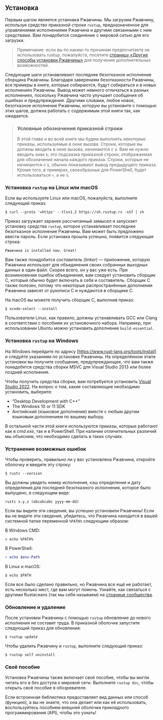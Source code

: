 ## Установка

Первым шагом является установка Ржавчины. Мы загрузим Ржавчину, используя средство приказной строки `rustup`, предназначенное для управлениями исполнениями Ржавчина и другими связанными с ним средствами. Вам понадобится соединение с мировой сетью для его загрузки.

> Примечание: если вы по каким-то причинам предпочитаете не использовать rustup, пожалуйста, посетите [страницу «Другие способы установки Ржавчины»] для получения дополнительных возможностей.

Следующие шаги устанавливают последнее безотказное исполнение сборщика Ржавчины. Благодаря заверениям безотказности Ржавчины, все примеры в книге, которые собираются, будут собираться и в новых исполнениях Ржавчины. Вывод может немного отличаться в разных исполнениях, поскольку Ржавчина часто улучшает сообщения об ошибках и предупреждения. Другими словами, любое новое, безотказное исполнение Ржавчины, которую вы установите с помощью этих шагов, должна работать с содержимым этой книги так, как ожидается.

> ### Условные обозначения приказной строки
>
> В этой главе и во всей книге мы будем выполнять некоторые приказы, используемые в окне вызова. Строки, которые вы должны вводить в окне вызова, начинаются с `$`. Вам не нужно вводить знак `$`; это подсказка приказной строки, отображаемая для обозначения начала каждого приказа. Строки, которые не начинаются с `$`, обычно показывают вывод предыдущего приказа. Кроме того, в примерах, своеобразных для PowerShell, будет использоваться `>`, а не `$`.

### Установка `rustup` на Linux или macOS

Если вы используете Linux или macOS, пожалуйста, выполните следующий приказ:

```console
$ curl --proto '=https' --tlsv1.2 https://sh.rustup.rs -sSf | sh
```

Приказ загружает заранее рассчитанный замысел и запускает установку средства `rustup`, которое устанавливает последнее безотказное исполнение Ржавчины. Вам может быть предложено ввести пароль. Если установка прошла успешно, появится следующая строка:

```text
Ржавчина is installed now. Great!
```

Вам также понадобится *составитель (linker)* — приложение, которую Ржавчина использует для объединения своих собранных выходных данных в один файл. Скорее всего, он у вас уже есть. При возникновении ошибок объединения, вам следует установить сборщик C, который обычно будет включать в себя и составитель. Сборщик C также полезен, потому что некоторые распространённые дополнения Ржавчина зависят от рукописи C и нуждаются в сборщике C.

На macOS вы можете получить сборщик C, выполнив приказ:

```console
$ xcode-select --install
```

Пользователи Linux, как правило, должны устанавливать GCC или Clang в соответствии с пособием их установочного набора. Например, при использовании Ubuntu можно установить дополнение `build-essential`.

### Установка `rustup` на Windows

На Windows перейдите по адресу [https://www.rust-lang.org/tools/install] и следуйте указаниям по установке Ржавчины. На определённом этапе установки вы получите сообщение, предупреждающее, что вам также понадобятся средства сборки MSVC для Visual Studio 2013 или более поздней исполнения.

Чтобы получить средства сборки, вам потребуется установить [Visual Studio 2022]. На вопрос о том, какие составляющие необходимо установить, выберите:

- “Desktop Development with C++”
- The Windows 10 or 11 SDK
- Английский (языковое дополнение) вместе с любым другим языковым дополнением по вашему выбору.

В остальной части этой книги используются приказы, которые работают как в *cmd.exe*, так и в PowerShell. При наличии отличительных различий мы объясним, что необходимо сделать в таких случаях.

### Устранение возможных ошибок

Чтобы проверить, правильно ли у вас установлена Ржавчина, откройте оболочку и введите эту строку:

```console
$ rustc --version
```

Вы должны увидеть номер исполнения, хэш определения и дату определения для последней безотказного исполнения, которое было выпущено, в следующем виде:

```text
rustc x.y.z (abcabcabc yyyy-mm-dd)
```

Если вы видите эти сведения, вы успешно установили Ржавчины! Если вы не видите эти сведения, убедитесь, что Ржавчина находится в вашей системной папке переменной `%PATH%` следующим образом:

В Windows CMD:

```console
> echo %PATH%
```

В PowerShell:

```powershell
> echo $env:Path
```

В Linux и macOS:

```console
$ echo $PATH
```

Если все было сделано правильно, но Ржавчина все ещё не работает, есть несколько мест, где вам могут помочь. Узнайте, как связаться с другими Rustaceans (так мы себя называем) на [странице сообщества].

### Обновление и удаление

После установки Ржавчины с помощью `rustup` обновление до нового исполнения не составит труда. В приказной оболочке запустите следующий приказ для обновления:

```console
$ rustup update
```

Чтобы удалить Ржавчину и `rustup`, выполните следующий приказ:

```console
$ rustup self uninstall
```

### Своё пособие

Установка Ржавчины также включает своё пособие, чтобы вы могли читать его в без доступа к мировой сети. Выполните `rustup doc`, чтобы открыть своё пособие в обозревателе.

Если встроенная библиотека предоставляет вид данных или способ (функцию), а вы не знаете, что она делает или как её использовать, воспользуйтесь пособием внешней оболочки прикладного программирования (API), чтобы это узнать!


[страницу «Другие способы установки Ржавчины»]: https://forge.rust-lang.org/infra/other-installation-methods.html
[https://www.rust-lang.org/tools/install]: https://www.rust-lang.org/tools/install
[Visual Studio 2022]: https://visualstudio.microsoft.com/downloads/
[странице сообщества]: https://www.rust-lang.org/community